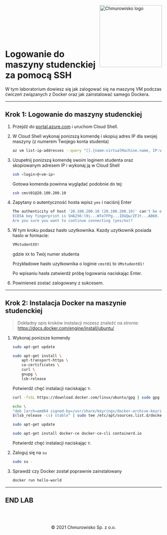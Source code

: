 <img src="./img/logo.png" alt="Chmurowisko logo" width="200" align="right">
<br><br>
<br><br>
<br><br>

# Logowanie do maszyny studenckiej za pomocą SSH

W tym laboratorium dowiesz się jak zalogować się na maszynę VM podczas ćwiczeń związanych z Docker oraz jak zainstalować samego Dockera.

---

## Krok 1: Logowanie do maszyny studenckiej

1. Przejdź do [portal.azure.com](https://portal.azure.com) i uruchom Cloud Shell.
1. W Cloud Shell wykonaj ponizszą komendę i skopiuj adres IP dla swojej maszyny (z numerem Twojego konta studenta)

    ```bash
    az vm list-ip-addresses --query "[].{name:virtualMachine.name, IP:virtualMachine.network.publicIpAddresses[0].ipAddress}" -o table
    ```

1. Uzupełnij ponizszą komendę swoim loginem studenta oraz skopiowanym adresem IP i wykonaj ją w Cloud Shell

    ```bash
    ssh <login>@<vm-ip>
    ```

    Gotowa komenda powinna wyglądać podobnie do tej:

    ```bash
    ssh cmst01@20.100.200.10
    ```

1. Zapytany o autentyczność hosta wpisz `yes` i naciśnij Enter

    ```bash
    The authenticity of host '20.100.200.10 (20.100.200.10)' can't be established.
    ECDSA key fingerprint is SHA256:l9i...WTe7FPg...IDGQw/ZFJt...AB60.
    Are you sure you want to continue connecting (yes/no)?
    ```

1. W tym kroku podasz hasło uzytkownika. Kazdy uzytkownik posiada haslo w formacie:

    ```bash
    VMstudentXX!
    ```

    gdzie `XX` to Twój numer studenta

    Przykładowe hasło uzytkownika o loginie `cmst01` to `VMstudent01!`

    Po wpisaniu hasła zatwierdź próbę logowania naciskając Enter.

1. Powinieneś zostać zalogowany z sukcesem.

---

## Krok 2: Instalacja Docker na maszynie studenckiej

> Dokładny opis kroków instalacji mozesz znaleźć na stronie: https://docs.docker.com/engine/install/ubuntu/

1. Wykonaj ponizsze komendy

    ```bash
    sudo apt-get update
    ```

    ```bash
    sudo apt-get install \
        apt-transport-https \
        ca-certificates \
        curl \
        gnupg \
        lsb-release
    ```

    Potwierdź chęć instalacji naciskając `Y`.

    ```bash
    curl -fsSL https://download.docker.com/linux/ubuntu/gpg | sudo gpg --dearmor -o /usr/share/keyrings/docker-archive-keyring.gpg
    ```

    ```bash
    echo \
    "deb [arch=amd64 signed-by=/usr/share/keyrings/docker-archive-keyring.gpg] https://download.docker.com/linux/ubuntu \
    $(lsb_release -cs) stable" | sudo tee /etc/apt/sources.list.d/docker.list > /dev/null
    ```

    ```bash
    sudo apt-get update
    ```

    ```bash
    sudo apt-get install docker-ce docker-ce-cli containerd.io
    ```

    Potwierdź chęć instalacji naciskając `Y`.

1. Zaloguj się na `su`

    ```bash
    sudo su -
    ```

1. Sprawdź czy Docker został poprawnie zainstalowany

    ```bash
    docker run hello-world
    ```

---

## END LAB

<br><br>

<center><p>&copy; 2021 Chmurowisko Sp. z o.o.<p></center>
